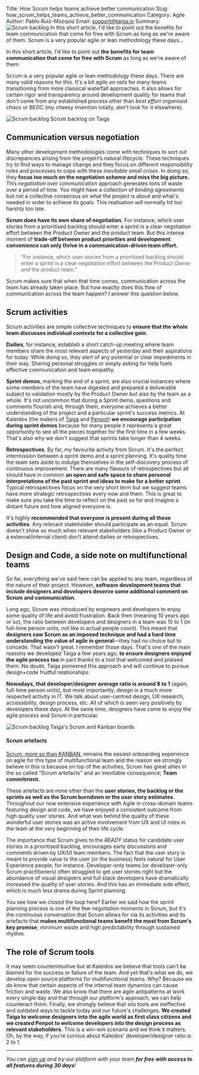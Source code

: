 Title: How Scrum helps teams achieve better communication
Slug: how_scrum_helps_teams_achieve_better_communication
Category: Agile
Author: Pablo Ruiz-Múzquiz
Email: support@taiga.io
Summary: ![Scrum backlog](/images/2022-03-08_how_scrum_helps_teams_achieve_better_communication/scrumbacklogsnippet.jpg) In this short article, I'd like to point out the benefits for team communication that come for free with Scrum as long as we're aware of them. Scrum is a very popular agile or lean methodology these days...


In this short article, I'd like to point out **the benefits for team communication that come for free with Scrum** as long as we're aware of them.

Scrum is a very popular agile or lean methodology these days. There are many valid reasons for this. It's a bit *agile on rails* for many teams transitioning from more classical waterfall approaches. It also allows for certain rigor and transparency around development quality for teams that don't come from any established process other than *best effort organised chaos* or BEOC (my cheesy invention totally, don't look for it elsewhere).

![Scrum backlog](/images/2022-03-08_how_scrum_helps_teams_achieve_better_communication/Scrum_backlog.jpg) 
Scrum backlog on Taiga  

## Communication versus negotiation
Many other development methodologies come with techniques to sort out discrepancies arising from the project’s natural lifecycle. These techniques try to find ways to manage change and they focus on different responsibility roles and processes to cope with these *inevitable small crises*. In doing so, they **focus too much on the negotiation scheme and miss the big picture.** This *negotiation over communication* approach generates tons of waste over a period of time.  You might have a collection of *binding agreements* but not a collective consensus on what the project is about and what's needed in order to achieve its goals. This realisation will normally hit too harshly too late.

**Scrum does have its own share of negotiation.** For instance, which user stories from a prioritised backlog should enter a sprint is a clear negotiation effort between the Product Owner and the product team. But this intense moment of **trade-off between product priorities and development convenience can only thrive in a communication-driven team effort.**

>“For instance, which user stories from a prioritised backlog should enter a sprint is a clear negotiation effort between the Product Owner and the product team.”

Scrum makes sure that when that time comes, communication across the team has already taken place. But how exactly does this flow of communication across the team happen? I answer this question below. 

## Scrum activities 

Scrum activities are simple collective techniques to **ensure that the whole team discusses individual contexts for a collective gain.**

**Dailies**, for instance, establish a short catch-up meeting where team members share the most relevant aspects of yesterday and their aspirations for today. While doing so, they alert of any potential or clear impediments in their way. Sharing personal struggles or simply asking for help fuels effective communication and team empathy.

**Sprint demos**, marking the end of a sprint, are also crucial instances where some members of the team have digested and prepared a deliverable subject to validation mostly by the Product Owner but also by the team as a whole. It's not uncommon that during a Sprint demo, questions and comments flourish and, through them, everyone achieves a better understanding of the project and a particular sprint's success metrics. At Kaleidos (the makers of [Taiga](https://tree.taiga.io/login) and [Penpot](https://penpot.app/)) **we encourage participation during sprint demos** because for many people it represents a great opportunity to see all the pieces together for the first time in a few weeks. That's also why we don't suggest that sprints take longer than 4 weeks.

**Retrospectives**. By far, my favourite activity from Scrum. It's the perfect intermission between a sprint demo and a sprint planning. It's quality time the team sets aside to indulge themselves in the self-discovery process of continuous improvement. There are many flavours of retrospectives but all should have in common **an open and safe space to share personal interpretations of the past sprint and ideas to make for a better sprint**. Typical retrospectives focus on the very short term but we suggest teams have more strategic retrospectives every now and them. This is great to make sure you take the time to reflect on the past so far and imagine a distant future and how aligned everyone is.

It's highly **recommended that everyone is present during all these activities**. Any relevant stakeholder should participate as an equal. Scrum doesn't shine so much when relevant stakeholders (like a Product Owner or a external/internal client) don't attend dailies or retrospectives.

## Design and Code, a side note on multifunctional teams
So far, everything we've said here can be applied to any team, regardless of the nature of their project. However, **software development teams that include designers and developers deserve some additional comment on Scrum and communication.**

Long ago, Scrum was introduced by engineers and developers to enjoy some quality of life and avoid frustration. Back then (meaning 10 years ago or so), the ratio between developers and designers in a team was 15 to 1 (in full-time person units, not like in actual people count). This meant that **designers saw Scrum as an imposed technique and had a hard time understanding the value of agile in general**—they had no choice but to concede. That wasn't great. I remember those days. That's one of the main reasons we developed Taiga a few years ago, **to ensure designers enjoyed the agile process too** in part thanks to a tool that welcomed and praised them. No doubt, Taiga pioneered this approach and will continue to pursue design+code fruitful relationships.

**Nowadays, that developer/designer average ratio is around 8 to 1** (again, full-time person units), but most importantly, design is a much more respected activity in IT. We talk about user-centred design, UX research, accessibility, design process, etc. All of which is seen very positively by developers these days. At the same time, designers have come to enjoy the agile process and Scrum in particular.

![Scrum backlog](/images/2022-03-08_how_scrum_helps_teams_achieve_better_communication/Taiga_ScrumandKanban.jpg) 
Taiga's Scrum and Kanban boards  

#### Scrum artefacts
[Scrum, more so than KANBAN](https://blog.taiga.io/kanban-vs-scrum-how-to-choose.html), remains the easiest onboarding experience on agile for this type of multifunctional team and the reason we strongly believe in this is because on top of the activities, Scrum has great allies in the so called “Scrum artefacts” and an inevitable consequence; **Team commitment.**

These artefacts are none other than the **user stories, the backlog or the sprints as well as the Scrum burndown or the user story estimates.** Throughout our now extensive experience with Agile in cross-domain teams featuring design and code, we have enjoyed a consistent outcome from high quality user stories. And what was behind the quality of these wonderful user stories was an active involvement from UX and UI roles in the team at the very beginning of their life cycle. 

The importance that Scrum gives to the *READY* status for candidate user stories in a prioritised backlog, encourages early discussions and comments driven by UX/UI team members. The fact that the user story is meant to provide value to the user (or the business) feels natural for User Experience people, for instance. Developer-only teams (or developer-only Scrum practitioners) often struggled to get user stories right but the abundance of visual designers and full stack developers have dramatically increased the quality of user stories. And this has an immediate side effect, which is much less drama during Sprint planning. 

You see how we closed the loop here? Earlier we said how the sprint planning process is one of the few negotiation moments in Scrum, but it's the continuous conversation that Scrum allows for via its activities and its artefacts that **makes multifunctional teams benefit the most from Scrum's key promise**; minimum waste and high predictability through sustained rhythm.

## The role of Scrum tools
It may seem counterintuitive but at Kaleidos we believe that tools can't be blamed for the success or failure of the team. And yet that's what we do, we develop open source platforms for multifunctional teams. 
Why? Because we do know that certain aspects of the internal team dynamics can cause friction and waste. We also know that there are agile antipatterns at work every single day and that through our platform's approach, we can help counteract them. 
Finally, we strongly believe that silo tools are ineffective and outdated ways to tackle today and our future's challenges. **We created Taiga to welcome designers into the agile world as first class citizens and we created Penpot to welcome developers into the design process as relevant stakeholders.** This is a win-win scenario and we think it matters. Oh, by the way, if you’re curious about Kaleidos' developer/designer ratio is 2 to 1.

---

*You can [sign up](https://www.taiga.io/trialsignup?hash=d95e930f99866fac03e5555f9634588e&landing_source=homepage&IP=77.229.149.140&_landing_hash=b192ae461649b7e7d078&_landing_version=nO0qRtWrDpRLjjIqj.9ZM9KYScWUZ2GS) and try our platform with your team **for free with access to all features during 30 days**!*
